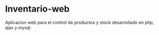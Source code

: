 # Inventario-web
Aplicacion web para el control de productos y stock desarrollado en php, ajax y mysql
